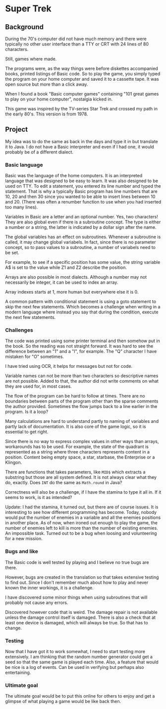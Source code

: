 # Super Trek

## Background

During the 70's computer did not have much memory and there were typically no other user interface than a TTY or CRT with 24 lines of 80 characters.

Still, games where made. 

The programs were, as the way things were before diskettes accompanied books, printed listings of Basic code. So to play the game, you simply typed the program on your home computer and saved it to a cassette tape. It was open source but more than a click away.

When I found a book "Basic computer games" containing "101 great games to play on your home computer", nostalgia kicked in.

This game was inspired by the TV-series Star Trek and crossed my path in the early 80's. This version is from 1978.

## Project

My idea was to do the same as back in the days and type it in but translate it to Java. I do not have a Basic interpreter and even if I had one, it would probably be of a different dialect.

### Basic language

Basic was the language of the home computers. It is an interpreted language that was designed to be easy to learn. It was also designed to be used on TTY. To edit a statement, you entered its line number and typed the statement. That is why a typically Basic program has line numbers that are 10, 20 and then 30 since you
wanted to be able to insert lines between 10 and 20. (There was often a renumber function to use when you had inserted too many lines).

Variables in Basic are a letter and an optional number. Yes, two characters! They are also global even if there is a subroutine concept. The type is either a number or a string, the latter is indicated by a dollar sign after the name.

The global variables has an effect on subroutines. Whenever a subroutine is called, it may change global variabels. In fact, since there is no parameter concept, so to pass values to a subroutine, a number of variabels need to be set.

For example, to see if a specific position has some value, the string variable A$ is set to the value while Z1 and Z2 describe the position.

Arrays are also possible in most dialects. Although a number may not necessarily be integer, it can be used to index an array.

Array indexes starts at 1, more human but everywhere else it is 0.

A common pattern with conditional statement is using a goto statement to skip the next few statements. Which becomes a challenge when writing in a modern language where instead you say that during the condition, execute the next few statements.

### Challenges

The code was printed using some printer terminal and then somehow put in the book. So the reading was not straight forward. It was hard to see the difference between an "1" and a "I", for example.
The "Q" character I have mistaken for "O" sometimes.

I have tried using OCR, it helps for messages but not for code.

Variable names can not be more than two characters so descriptive names are not possible. Added to that, the author did not write comments on what they are used for, in most cases. 

The flow of the program can be hard to follow at times. There are no boundaries between parts of the program other than the sparse comments the author provided. Sometimes the flow jumps back to a line earlier in the program. Is it a loop? 

Many calculations are hard to understand partly to naming of variables and partly lack of documentation. It is also core of the game logic, so it is essential to get right.

Since there is no way to express complex values in other ways than arrays, workarounds has to be used. For example, the state of the quadrant is represented as a string where three characters represents content in a position. Content being empty space, a star, starbase, the Enterprise or a Klingon.

There are functions that takes parameters, like `MID$` which extracts a substring but those are all system defined. It is not always clear what they do, exactly. Does `INT` do the same as `Math.round` in Java?

Correctness will also be a challenge, if I have the stamina to type it all in. If it seems to work, is it as intended?

Update: I had the stamina, it turned out, but there are of course issues. It is interesting to see how different programming has become. Today, nobody would put the number of enemies in a variable and all the enemies positions in another place. As of now, when ironed out enough to play the game, the number of enemies left to kill is more than the number of existing enemies. An impossible task. Turned out to be a bug when loosing and volunteering for a new mission.

### Bugs and like

The Basic code is well tested by playing and I believe no true bugs are there.

However, bugs are created in the translation so that takes extensive testing to find out. Since I don't remember much about how to play and never known the inner workings, it is a challenge.

I have discovered some minor things when using subroutines that will probably not cause any errors. 

Discovered however code that is weird. The damage repair is not available unless the damage control itself is damaged. There is also a check that at least one device is damaged, which will always be true. So that has to change.

### Testing

Now that I have got it to work somewhat, I need to start testing more extensively. I am thinking that the random number generator could get a seed so that the same game is played each time. Also, a feature that would be nice is a log of events. Can be used in verifying but perhaps also entertaining. 

### Ultimate goal

The ultimate goal would be to put this online for others to enjoy and get a glimpse of what playing a game would be like back then.

